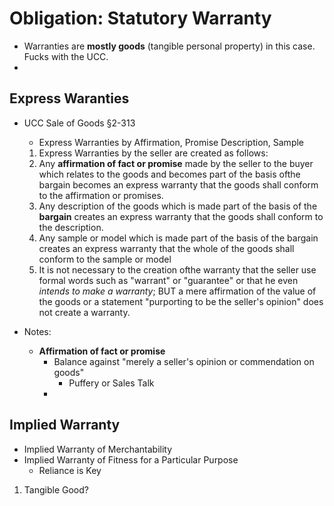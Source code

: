 # Obligation: Statutory Warranty
- Warranties are **mostly goods** (tangible personal property) in this case. Fucks with the UCC.
-

## Express Waranties
- UCC Sale of Goods §2-313
  - Express Warranties by Affirmation, Promise Description, Sample
  1. Express Warranties by the seller are created as follows:
    1. Any **affirmation of fact or promise** made by the seller to the buyer which relates to the goods and becomes part of the basis ofthe bargain becomes an express warranty that the goods shall conform to the affirmation or promises.
    1. Any description of the goods which is made part of the basis of the **bargain** creates an express warranty that the goods shall conform to the description.
    2. Any sample or model which is made part of the basis of the bargain creates an express warranty that the whole of the goods shall conform to the sample or model
  1. It is not necessary to the creation ofthe warranty that the seller use formal words such as "warrant" or "guarantee" or that he even *intends to make a warranty*; BUT a mere affirmation of the value of the goods or a statement "purporting to be the seller's opinion" does not create a warranty.

- Notes:
  - **Affirmation of fact or promise**
    - Balance against "merely a seller's opinion or commendation on goods"
      - Puffery or Sales Talk
    -


## Implied Warranty
  - Implied Warranty of Merchantability
  - Implied Warranty of Fitness for a Particular Purpose
    - Reliance is Key


1. Tangible Good?
